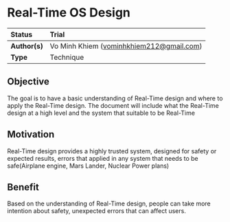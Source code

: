 # Real-Time OS Design

| Status        | Trial                                                |
| :------------ | :-------------------------------------------------------------------------------------------- |
| **Author(s)** | Vo Minh Khiem (vominhkhiem212@gmail.com)                                          |
| **Type** | Technique                                          |

## Objective
The goal is to have a basic understanding of Real-Time design and where to apply the Real-Time design. The document will include what the Real-Time design at a high level and the system that suitable to be Real-Time

## Motivation
Real-Time design provides a highly trusted system, designed for safety or expected results, errors that applied in any system that needs to be safe(Airplane engine, Mars Lander, Nuclear Power plans)

## Benefit
Based on the understanding of Real-Time design, people can take more intention about safety, unexpected errors that can affect users.